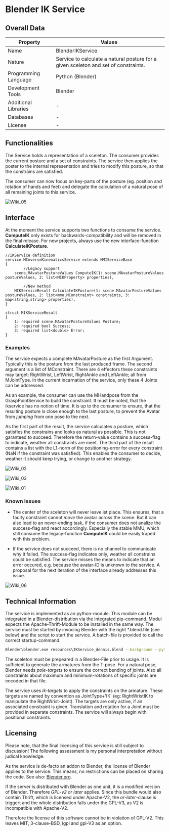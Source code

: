 # Blender IK Service

## Overall Data
| Property             |  Values |
| --- | ------ |
| Name                 | BlenderIKService |
| Nature               | Service to calculate a natural posture for a given sceleton and set of constraints. |
| Programming Language | Python (Blender) |
| Development Tools    | Blender |
| Additional Libraries | - |
| Databases            | - |
| License              | - |

## Functionalities

The Service holds a representation of a sceleton. The consumer provides the current posture and a set of constraints. The service then applies the poster to the internal representation and tries to modify this posture, so that the constrains are satisfied. 

The consumer can now focus on key-parts of the posture (eg. position and rotation of hands and feet) and delegate the calculation of a natural pose of all remaining joints to this service. 

![Wiki_05](uploads/f2439e77db1fe5b87f114165c05cc884/Wiki_05.PNG)

## Interface

At the moment the service supports two functions to consume the service. **ComputeIK** only exists for backwards-compatibility and will be removed in the final release. For new projects, always use the new interface-function **CalculateIKPosture**.

```thrift
//IKService definition
service MInverseKinematicsService extends MMIServiceBase
{
        //Legacy support
    scene.MAvatarPostureValues ComputeIK(1: scene.MAvatarPostureValues postureValues, 2: list<MIKProperty> properties),

        //New method
    MIKServiceResult CalculateIKPosture(1: scene.MAvatarPostureValues postureValues, 2: list<mmu.MConstraint> constraints, 3: map<string,string> properties),
}

struct MIKServiceResult
{
    1: required scene.MAvatarPostureValues Posture;
    2: required bool Success;
    3: required list<double> Error;
}

```

### Examples

The service expects a complete MAvatarPosture as the first Argument. Typically this is the posture from the last produced frame. The second argument is a list of MConstraint. There are 4 effectors these constraints may target: RightWrist, LeftWrist, RightAnkle and LeftAnkle; all from MJointType. In the current incarnation of the service, only these 4 Joints can be addressed.

As an example, the consumer can use the MHandpose from the GraspPointService to build the constraint. It must be noted, that the ikservice has no notion of time. It is up to the consumer to ensure, that the resulting posture is close enough to the last posture, to prevent the Avatar from *jumping* from one pose to the next.

As the first part of the result, the service calculates a posture, which satisfies the constrains and looks as natural as possible. This is not garanteed to succeed. Therefore the return-value contains a success-flag to indicate, weather all constraints are meet. The third part of the result contains a list with the L1-norm of the positioning-error for every constraint (NaN if the constraint was satisfied). This enables the consumer to decide, weather it should keep trying, or change to another strategy.

![Wiki_02](uploads/2dabe0747cc6d76c2fc4a246077d1eb0/Wiki_02.PNG)

![Wiki_03](uploads/da76a4f02712944ac14200190063d5b4/Wiki_03.PNG)

![Wiki_01](uploads/cbf14badc35ca7f30ec01e2957f6b882/Wiki_01.PNG)

### Known Issues

- The center of the sceleton will never leave ist place. This ensures, that a faulty constraint cannot *move* the avatar across the scene. But it can also lead to an never-ending task, if the consumer does not analize the success-flag and react accordingly. Especially the stable MMU, which still consume the legacy-function **ComputeIK** could be easily traped with this problem.

- If the service does not succeed, there is no channel to communicate why it failed. The success-flag indicates only, weather all constrains could be satisfied. The service misses the means to indicate that an error occured, e.g. because the avatar-ID is unknown to the service. A proposal for the next iteration of the interface already addresses this issue.

![Wiki_06](uploads/f25be2a92a1d46ce370029f35253fd98/Wiki_06.png)

## Technical Information

The service is implemented as an python-module. This module can be integrated in a Blender-distribution via the integrated pip-command. Modul expects the Apache-Thrift-Module to be installed in the same way. The service must be started by invocing Blender with the right *.blend.file (see below) and the script to start the service. A batch-file is provided to call the correct startup-command.

``` bat
Blender\blender.exe resources\IKService_dennis.blend --background --python main.py -- run %*
```

The sceleton must be prepeared in a Blender-File prior to usage. It is sufficient to generate the armatures from the T-pose. For a natural pose, Blender needs *pole-targets* to ensure the correct bending of joints. Also all constraints about maximum and minimum-rotations of specific joints are encoded in that file.

The service uses *ik-targets* to apply the constraints on the armature. These targets are named by convention as JointType+'IK' (eg: RightWristIK to manipulate the RightWrist-Joint). The targets are only active, if an associated constraint is given. Translation and rotation for a Joint must be provided in separate constraints. The service will always begin with positional constraints.

## Licensing

Please note, that the final licensing of this service is still subject to discussion! The following assessment is my personal interpretation without judical knowledge.

As the service is de-facto an addon to Blender, the license of Blender applies to the service. This means, no restrictions can be placed on sharing the code. See also: [Blender.org](https://www.blender.org/about/license/).

If the server is distributed with Blender as one unit, it is a modified version of Blender. Therefore *GPL-v2 or later* applies. Since this bundle would also contain Thrift, which is licensed under Apache-V2, the *or-later*-clause is triggert and the whole distribution falls under the GPL-V3, as V2 is incompatible with Apache-V2.

Therefore the license of this software cannot be in violation of GPL-V2. This leaves MIT, 3-clause-BSD, lgpl and gpl-V3 as an option.